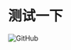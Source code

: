
# **测试一下**


![GitHub](https://gitee.com/techpang/img_emoji_libs/raw/master/img_bed/github_img/github_10178.png)




